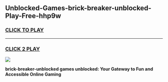 
## Unblocked-Games-brick-breaker-unblocked-Play-Free-hhp9w
<h3>
<a href="https://premium76.site?title=brick-breaker-unblocked&ref=18A1">CLICK TO PLAY</a></h3>
<hr>

<h3>
<a href="https://premium76.site?title=brick-breaker-unblocked&ref=18A1">CLICK 2 PLAY</a>
  
</h3>

<a href="https://premium76.site?title=brick-breaker-unblocked&ref=18A1"><img src="https://clearcache.store/games.png"></a>


**brick-breaker-unblocked games unblocked: Your Gateway to Fun and Accessible Online Gaming**
